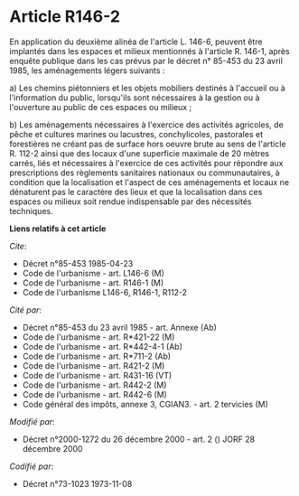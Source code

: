 # Article R146-2

En application du deuxième alinéa de l'article L. 146-6, peuvent être implantés dans les espaces et milieux mentionnés à
l'article R. 146-1, après enquête publique dans les cas prévus par le décret n° 85-453 du 23 avril 1985, les aménagements
légers suivants :

a) Les chemins piétonniers et les objets mobiliers destinés à l'accueil ou à l'information du public, lorsqu'ils sont
nécessaires à la gestion ou à l'ouverture au public de ces espaces ou milieux ;

b) Les aménagements nécessaires à l'exercice des activités agricoles, de pêche et cultures marines ou lacustres,
conchylicoles, pastorales et forestières ne créant pas de surface hors oeuvre brute au sens de l'article R. 112-2 ainsi que
des locaux d'une superficie maximale de 20 mètres carrés, liés et nécessaires à l'exercice de ces activités pour répondre aux
prescriptions des règlements sanitaires nationaux ou communautaires, à condition que la localisation et l'aspect de ces
aménagements et locaux ne dénaturent pas le caractère des lieux et que la localisation dans ces espaces ou milieux soit
rendue indispensable par des nécessités techniques.

**Liens relatifs à cet article**

_Cite_:

  - Décret n°85-453 1985-04-23
  - Code de l'urbanisme - art. L146-6 (M)
  - Code de l'urbanisme - art. R146-1 (M)
  - Code de l'urbanisme L146-6, R146-1, R112-2

_Cité par_:

  - Décret n°85-453 du 23 avril 1985 - art. Annexe (Ab)
  - Code de l'urbanisme - art. R*421-22 (M)
  - Code de l'urbanisme - art. R*442-4-1 (Ab)
  - Code de l'urbanisme - art. R*711-2 (Ab)
  - Code de l'urbanisme - art. R421-2 (M)
  - Code de l'urbanisme - art. R431-16 (VT)
  - Code de l'urbanisme - art. R442-2 (M)
  - Code de l'urbanisme - art. R442-6 (M)
  - Code général des impôts, annexe 3, CGIAN3. - art. 2 tervicies (M)

_Modifié par_:

  - Décret n°2000-1272 du 26 décembre 2000 - art. 2 () JORF 28 décembre 2000

_Codifié par_:

  - Décret n°73-1023 1973-11-08

